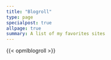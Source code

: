 ```yaml
---
title: "Blogroll"
type: page
specialpost: true
allpage: true
summary: A list of my favorites sites
---
```

{{< opmlblogroll >}}
